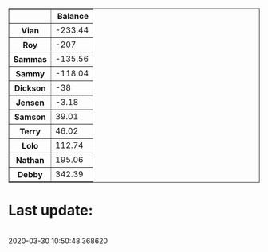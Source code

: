 <table border="1" class="dataframe">
  <thead>
    <tr style="text-align: right;">
      <th></th>
      <th>Balance</th>
    </tr>
  </thead>
  <tbody>
    <tr>
      <th>Vian</th>
      <td>-233.44</td>
    </tr>
    <tr>
      <th>Roy</th>
      <td>-207</td>
    </tr>
    <tr>
      <th>Sammas</th>
      <td>-135.56</td>
    </tr>
    <tr>
      <th>Sammy</th>
      <td>-118.04</td>
    </tr>
    <tr>
      <th>Dickson</th>
      <td>-38</td>
    </tr>
    <tr>
      <th>Jensen</th>
      <td>-3.18</td>
    </tr>
    <tr>
      <th>Samson</th>
      <td>39.01</td>
    </tr>
    <tr>
      <th>Terry</th>
      <td>46.02</td>
    </tr>
    <tr>
      <th>Lolo</th>
      <td>112.74</td>
    </tr>
    <tr>
      <th>Nathan</th>
      <td>195.06</td>
    </tr>
    <tr>
      <th>Debby</th>
      <td>342.39</td>
    </tr>
  </tbody>
</table><H1>Last update:</h1><br>2020-03-30 10:50:48.368620